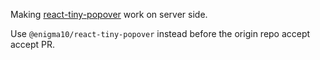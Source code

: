 Making [react-tiny-popover](https://github.com/alexkatz/react-tiny-popover) work on server side.

Use `@enigma10/react-tiny-popover` instead before the origin repo accept accept PR.
